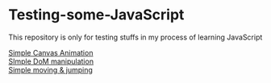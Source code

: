 # Testing-some-JavaScript
This repository is only for testing stuffs in my process of learning JavaScript

<a href="Simple Canvas animation/">Simple Canvas Animation</a> </br>
<a href="SImple DoM manipulation/">SImple DoM manipulation</a> </br>
<a href="Simple moving & jumping/">Simple moving & jumping</a>
